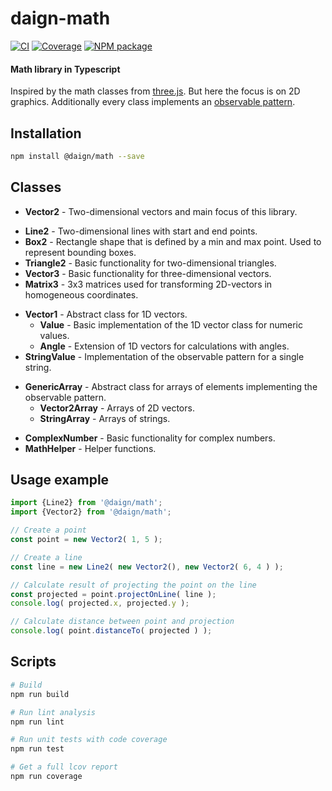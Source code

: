 # daign-math

[![CI][ci-icon]][ci-url]
[![Coverage][coveralls-icon]][coveralls-url]
[![NPM package][npm-icon]][npm-url]

#### Math library in Typescript

Inspired by the math classes from [three.js](https://github.com/mrdoob/three.js/).
But here the focus is on 2D graphics.
Additionally every class implements an [observable pattern](https://github.com/daign/daign-observable).

## Installation

```sh
npm install @daign/math --save
```

## Classes

+ **Vector2** - Two-dimensional vectors and main focus of this library.

<!-- -->

+ **Line2** - Two-dimensional lines with start and end points.
+ **Box2** - Rectangle shape that is defined by a min and max point. Used to represent bounding boxes.
+ **Triangle2** - Basic functionality for two-dimensional triangles.
+ **Vector3** - Basic functionality for three-dimensional vectors.
+ **Matrix3** - 3x3 matrices used for transforming 2D-vectors in homogeneous coordinates.

<!-- -->

+ **Vector1** - Abstract class for 1D vectors.
  + **Value** - Basic implementation of the 1D vector class for numeric values.
  + **Angle** - Extension of 1D vectors for calculations with angles.
+ **StringValue** - Implementation of the observable pattern for a single string.

<!-- -->

+ **GenericArray** - Abstract class for arrays of elements implementing the observable pattern.
  + **Vector2Array** - Arrays of 2D vectors.
  + **StringArray** - Arrays of strings.

<!-- -->

+ **ComplexNumber** - Basic functionality for complex numbers.
+ **MathHelper** - Helper functions.

## Usage example

```typescript
import {Line2} from '@daign/math';
import {Vector2} from '@daign/math';

// Create a point
const point = new Vector2( 1, 5 );

// Create a line
const line = new Line2( new Vector2(), new Vector2( 6, 4 ) );

// Calculate result of projecting the point on the line
const projected = point.projectOnLine( line );
console.log( projected.x, projected.y );

// Calculate distance between point and projection
console.log( point.distanceTo( projected ) );
```

## Scripts

```bash
# Build
npm run build

# Run lint analysis
npm run lint

# Run unit tests with code coverage
npm run test

# Get a full lcov report
npm run coverage
```

[ci-icon]: https://github.com/daign/daign-math/workflows/CI/badge.svg
[ci-url]: https://github.com/daign/daign-math/actions
[coveralls-icon]: https://coveralls.io/repos/github/daign/daign-math/badge.svg?branch=master
[coveralls-url]: https://coveralls.io/github/daign/daign-math?branch=master
[npm-icon]: https://img.shields.io/npm/v/@daign/math.svg
[npm-url]: https://www.npmjs.com/package/@daign/math
